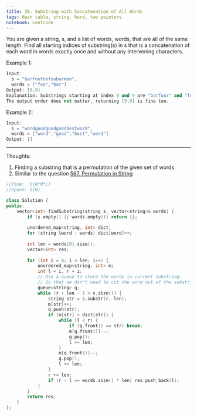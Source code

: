 ```yaml
---
title: 30. Substring with Concatenation of All Words
tags: Hash table, string, hard, two pointers
notebook: Leetcode
---
```


You are given a string, s, and a list of words, words, that are all of the same length. Find all starting indices of substring(s) in s that is a concatenation of each word in words exactly once and without any intervening characters.

Example 1:
```c++
Input:
  s = "barfoothefoobarman",
  words = ["foo","bar"]
Output: [0,9]
Explanation: Substrings starting at index 0 and 9 are "barfoor" and "foobar" respectively.
The output order does not matter, returning [9,0] is fine too.
```

Example 2:
```c++
Input:
  s = "wordgoodgoodgoodbestword",
  words = ["word","good","best","word"]
Output: []
```
----------

Thoughts:
1. Finding a substring that is a permutation of the given set of words 
2. Similar to the question [567. Permutation in String](https://leetcode.com/problems/permutation-in-string/)

```c++
//Time:  O(N*M*L)
//Space: O(N)

class Solution {
public:
    vector<int> findSubstring(string s, vector<string>& words) {
        if (s.empty() || words.empty()) return {};
        
        unordered_map<string, int> dict;
        for (string &word : words) dict[word]++;
        
        int len = words[0].size();
        vector<int> res;
        
        for (int i = 0; i < len; i++) {
            unordered_map<string, int> m;
            int l = i, r = i;
            // Use a queue to store the words in current substring.
            // So that we don't need to cut the word out of the substring to check it when we want to remove it.
            queue<string> q;
            while (r + len - 1 < s.size()) {
                string str = s.substr(r, len);
                m[str]++;
                q.push(str);
                if (m[str] > dict[str]) {
                    while (l < r) {
                        if (q.front() == str) break;
                        m[q.front()]--;
                        q.pop();
                        l += len;
                    }
                    m[q.front()]--;
                    q.pop();
                    l += len;
                }
                r += len;
                if (r - l == words.size() * len) res.push_back(l);
            }
        }
        return res;
    }
};
```
